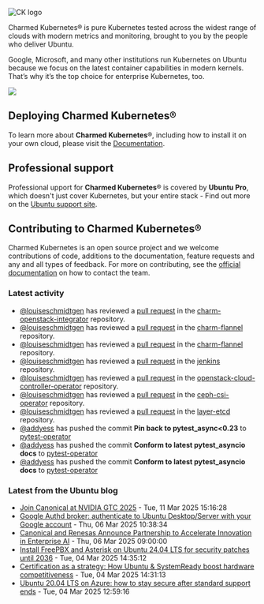 ![CK logo](https://assets.ubuntu.com/v1/451d4cf4-Charmed+Kubernetes_RGB_onWhite_2022.svg)

Charmed Kubernetes® is pure Kubernetes tested across the widest range of clouds with modern metrics and monitoring, brought to you by the people who deliver Ubuntu.

Google, Microsoft, and many other institutions run Kubernetes on Ubuntu because we focus on the latest container capabilities in modern kernels. That’s why it’s the top choice for enterprise Kubernetes, too.

![](https://assets.ubuntu.com/v1/843c77b6-juju-at-a-glace.svg)

## Deploying Charmed Kubernetes®

To learn more about **Charmed Kubernetes**®, including how to install it on your own cloud, please visit the [Documentation][docs].

## Professional support

Professional upport for **Charmed Kubernetes**® is covered by **Ubuntu Pro**, which doesn't just cover Kubernetes, but your entire stack - Find out more on the [Ubuntu support site](https://ubuntu.com/support).

## Contributing to Charmed Kubernetes®

Charmed Kubernetes is an open source project and we welcome contributions of code, additions to the documentation, feature requests and any and all types of feedback. For more on contributing, see the [official documentation][get-in-touch] on how to contact the team.

<!-- LINKS -->
[docs]: https://ubuntu.com/kubernetes/docs
[get-in-touch]: https://ubuntu.com/kubernetes/docs/get-in-touch

### Latest activity

<!-- activity starts -->
 - [@louiseschmidtgen](https://github.com/louiseschmidtgen) has reviewed a [pull request](https://github.com/charmed-kubernetes/charm-openstack-integrator/pull/15) in the [charm-openstack-integrator](https://github.com/charmed-kubernetes/charm-openstack-integrator) repository.
 - [@louiseschmidtgen](https://github.com/louiseschmidtgen) has reviewed a [pull request](https://github.com/charmed-kubernetes/charm-flannel/pull/92) in the [charm-flannel](https://github.com/charmed-kubernetes/charm-flannel) repository.
 - [@louiseschmidtgen](https://github.com/louiseschmidtgen) has reviewed a [pull request](https://github.com/charmed-kubernetes/charm-flannel/pull/92) in the [charm-flannel](https://github.com/charmed-kubernetes/charm-flannel) repository.
 - [@louiseschmidtgen](https://github.com/louiseschmidtgen) has reviewed a [pull request](https://github.com/charmed-kubernetes/jenkins/pull/1615) in the [jenkins](https://github.com/charmed-kubernetes/jenkins) repository.
 - [@louiseschmidtgen](https://github.com/louiseschmidtgen) has reviewed a [pull request](https://github.com/charmed-kubernetes/openstack-cloud-controller-operator/pull/10) in the [openstack-cloud-controller-operator](https://github.com/charmed-kubernetes/openstack-cloud-controller-operator) repository.
 - [@louiseschmidtgen](https://github.com/louiseschmidtgen) has reviewed a [pull request](https://github.com/charmed-kubernetes/ceph-csi-operator/pull/42) in the [ceph-csi-operator](https://github.com/charmed-kubernetes/ceph-csi-operator) repository.
 - [@louiseschmidtgen](https://github.com/louiseschmidtgen) has reviewed a [pull request](https://github.com/charmed-kubernetes/layer-etcd/pull/216) in the [layer-etcd](https://github.com/charmed-kubernetes/layer-etcd) repository.
 - [@addyess](https://github.com/addyess) has pushed the commit **Pin back to pytest_async<0.23** to [pytest-operator](https://github.com/charmed-kubernetes/pytest-operator)
 - [@addyess](https://github.com/addyess) has pushed the commit **Conform to latest pytest_asyncio docs** to [pytest-operator](https://github.com/charmed-kubernetes/pytest-operator)
 - [@addyess](https://github.com/addyess) has pushed the commit **Conform to latest pytest_asyncio docs** to [pytest-operator](https://github.com/charmed-kubernetes/pytest-operator)
<!-- activity ends -->

<!-- roadmap starts -->

<!-- roadmap ends -->

### Latest from the Ubuntu blog

<!-- blog starts -->
* [Join Canonical at NVIDIA GTC 2025](https://ubuntu.com//blog/join-canonical-at-nvidia-gtc-2025) - Tue, 11 Mar 2025 15:16:28 
* [Google Authd broker: authenticate to Ubuntu Desktop/Server with your Google account](https://ubuntu.com//blog/google-authd-broker-ubuntu-desktop-server) - Thu, 06 Mar 2025 10:38:34 
* [Canonical and Renesas Announce Partnership to Accelerate Innovation in Enterprise AI](https://ubuntu.com//blog/canonical-and-renesas-announce-partnership-to-accelerate-innovation-in-enterprise-ai) - Thu, 06 Mar 2025 09:00:00 
* [Install FreePBX and Asterisk on Ubuntu 24.04 LTS for security patches until 2036](https://ubuntu.com//blog/install-freepbx-and-asterisk-on-ubuntu-24-04-lts-for-security-patches-until-2036) - Tue, 04 Mar 2025 14:35:12 
* [Certification as a strategy: How Ubuntu &amp; SystemReady boost hardware competitiveness](https://ubuntu.com//blog/certification-as-a-strategy-how-ubuntu-systemready-boost-hardware-competitiveness) - Tue, 04 Mar 2025 14:31:13 
* [Ubuntu 20.04 LTS on Azure: how to stay secure after standard support ends](https://ubuntu.com//blog/ubuntu-2004-lts-security-after-standard-support) - Tue, 04 Mar 2025 12:59:16 
<!-- blog ends -->
